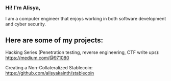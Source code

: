 ### Hi! I'm Alisya,

I am a computer engineer that enjoys working in both software development and cyber security. 

## Here are some of my projects:

Hacking Series (Penetration testing, reverse engineering, CTF write ups): https://medium.com/@971080

Creating a Non-Collateralized Stablecoin: https://github.com/alisyakainth/stablecoin


<!--
**alisyakainth/alisyakainth** is a ✨ _special_ ✨ repository because its `README.md` (this file) appears on your GitHub profile.

Here are some ideas to get you started:

- 🔭 I’m currently working on ...
- 🌱 I’m currently learning ...
- 👯 I’m looking to collaborate on ...
- 🤔 I’m looking for help with ...
- 💬 Ask me about ...
- 📫 How to reach me: ...
- 😄 Pronouns: ...
- ⚡ Fun fact: ...
-->
